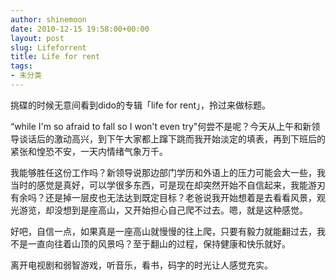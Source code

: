 ```yaml
---
author: shinemoon
date: 2010-12-15 19:58:00+00:00
layout: post
slug: Lifeforrent
title: Life for rent
tags:
- 未分类
---
```


挑碟的时候无意间看到dido的专辑「life for rent」，拎过来做标题。  
  
“while I'm so afraid to fall so I won't even try"何尝不是呢？今天从上午和新领导谈话后的激动高兴，到下午大家都上蹿下跳而我开始淡定的填表，再到下班后的紧张和惶恐不安，一天内情绪气象万千。  
  
我能够胜任这份工作吗？新领导说那边部门学历和外语上的压力可能会大一些，我当时的感觉是真好，可以学很多东西，可是现在却突然开始不自信起来，我能游刃有余吗？还是掉一层皮也无法达到既定目标？老爸说我开始想着是去看看风景，观光游览，却没想到是座高山，又开始担心自己爬不过去。嗯，就是这种感觉。  
  
好吧，自信一点，如果真是一座高山就慢慢的往上爬，只要有毅力就能翻过去，我不是一直向往着山顶的风景吗？至于翻山的过程，保持健康和快乐就好。  
  
离开电视剧和弱智游戏，听音乐，看书，码字的时光让人感觉充实。
